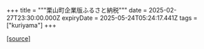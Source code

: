 +++
title = """栗山町企業版ふるさと納税"""
date = 2025-02-27T23:30:00.000Z
expiryDate = 2025-05-24T05:24:17.441Z
tags = ["kuriyama"]
+++


[[source]](https://www.town.kuriyama.hokkaido.jp/soshiki/31/14671.html)
